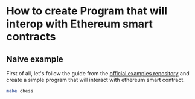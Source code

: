 # How to create Program that will interop with Ethereum smart contracts

## Naive example

First of all, let's follow the guide from the [official examples repository](https://github.com/fluentlabs-xyz/fluentbase/tree/devel/examples) and create a simple program that will interact with ethereum smart contract.

```bash
make chess
```
